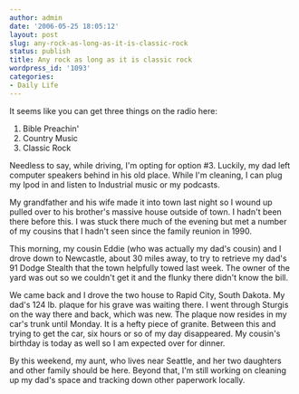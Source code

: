 ```yaml
---
author: admin
date: '2006-05-25 18:05:12'
layout: post
slug: any-rock-as-long-as-it-is-classic-rock
status: publish
title: Any rock as long as it is classic rock
wordpress_id: '1093'
categories:
- Daily Life
---
```

It seems like you can get three things on the radio here:
<ol>
	<li>Bible Preachin'</li>
	<li>Country Music</li>
	<li>Classic Rock</li>
</ol>
Needless to say, while driving, I'm opting for option #3. Luckily, my dad left computer speakers behind in his old place. While I'm cleaning, I can plug my Ipod in and listen to Industrial music or my podcasts.

My grandfather and his wife made it into town last night so I wound up pulled over to his brother's massive house outside of town. I hadn't been there before this. I was stuck there much of the evening but met a number of my cousins that I hadn't seen since the family reunion in 1990.

This morning, my cousin Eddie (who was actually my dad's cousin) and I drove down to Newcastle, about 30 miles away, to try to retrieve my dad's 91 Dodge Stealth that the town helpfully towed last week. The owner of the yard was out so we couldn't get it and the flunky there didn't know the bill.

We came back and I drove the two house to Rapid City, South Dakota. My dad's 124 lb. plaque for his grave was waiting there. I went through Sturgis on the way there and back, which was new. The plaque now resides in my car's trunk until Monday. It is a hefty piece of granite. Between this and trying to get the car, six hours or so of my day disappeared. My cousin's birthday is today as well so I am expected over for dinner.

By this weekend, my aunt, who lives near Seattle, and her two daughters and other family should be here. Beyond that, I'm still working on cleaning up my dad's space and tracking down other paperwork locally.
